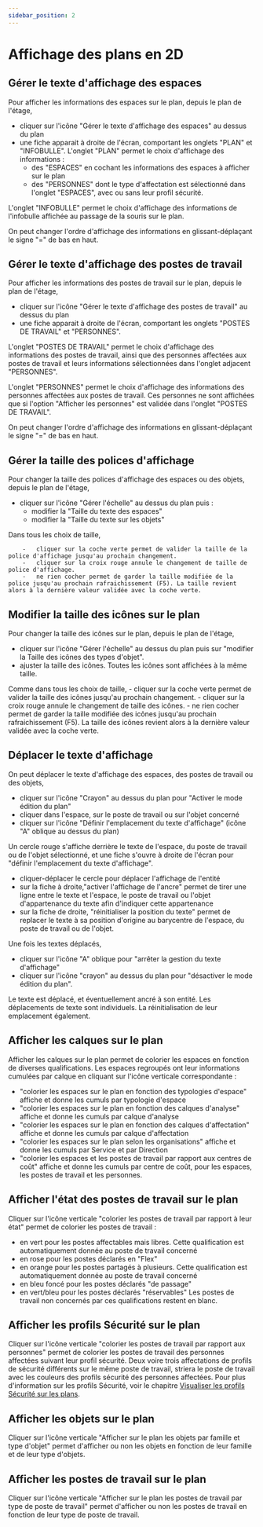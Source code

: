 ```yaml
---
sidebar_position: 2
---
```

# Affichage des plans en 2D

## Gérer le texte d'affichage des espaces

Pour afficher les informations des espaces sur le plan, depuis le plan de l'étage,

-   cliquer sur l'icône "Gérer le texte d'affichage des espaces" au dessus du plan
-   une fiche apparait à droite de l'écran, comportant les onglets "PLAN" et "INFOBULLE".
L'onglet "PLAN" permet le choix d'affichage des informations : 
    -   des "ESPACES" en cochant les informations des espaces à afficher sur le plan
    -   des "PERSONNES" dont le type d'affectation est sélectionné dans l'onglet "ESPACES", avec ou sans leur profil sécurité.
    
L'onglet "INFOBULLE" permet le choix d'affichage des informations de l'infobulle affichée au passage de la souris sur le plan.

 On peut changer l'ordre d'affichage des informations en glissant-déplaçant le signe "=" de bas en haut.

## Gérer le texte d'affichage des postes de travail

Pour afficher les informations des postes de travail sur le plan, depuis le plan de l'étage,

-   cliquer sur l'icône "Gérer le texte d'affichage des postes de travail" au dessus du plan
-   une fiche apparait à droite de l'écran, comportant les onglets "POSTES DE TRAVAIL" et "PERSONNES".

L'onglet "POSTES DE TRAVAIL" permet le choix d'affichage des informations des postes de travail, ainsi que des personnes affectées aux postes de travail et leurs informations sélectionnées dans l'onglet adjacent "PERSONNES".

L'onglet "PERSONNES" permet le choix d'affichage des informations des personnes affectées aux postes de travail. Ces personnes ne sont affichées que si l'option "Afficher les personnes" est validée dans l'onglet "POSTES DE TRAVAIL".

 On peut changer l'ordre d'affichage des informations en glissant-déplaçant le signe "=" de bas en haut.


## Gérer la taille des polices d'affichage

Pour changer la taille des polices d'affichage des espaces ou des objets, depuis le plan de l'étage,

-   cliquer sur l'icône "Gérer l'échelle" au dessus du plan puis :
    -   modifier la "Taille du texte des espaces"
    -   modifier la "Taille du texte sur les objets"

Dans tous les choix de taille,

        -   cliquer sur la coche verte permet de valider la taille de la police d'affichage jusqu'au prochain changement.
        -   cliquer sur la croix rouge annule le changement de taille de police d'affichage.
        -   ne rien cocher permet de garder la taille modifiée de la police jusqu'au prochain rafraichissement (F5). La taille revient alors à la dernière valeur validée avec la coche verte.

## Modifier la taille des icônes sur le plan

Pour changer la taille des icônes sur le plan, depuis le plan de l'étage,

-   cliquer sur l'icône "Gérer l'échelle" au dessus du plan puis sur "modifier la Taille des icônes des types d'objet".
-   ajuster la taille des icônes. Toutes les icônes sont affichées à la même taille.

Comme dans tous les choix de taille,
        -   cliquer sur la coche verte permet de valider la taille des icônes jusqu'au prochain changement.
        -   cliquer sur la croix rouge annule le changement de taille des icônes.
        -   ne rien cocher permet de garder la taille modifiée des icônes jusqu'au prochain rafraichissement (F5). La taille des icônes revient alors à la dernière valeur validée avec la coche verte.


## Déplacer le texte d'affichage

On peut déplacer le texte d'affichage des espaces, des postes de travail ou des objets,

-   cliquer sur l'icône "Crayon" au dessus du plan pour "Activer le mode édition du plan"
-   cliquer dans l'espace, sur le poste de travail ou sur l'objet concerné
-   cliquer sur l'icône "Définir l'emplacement du texte d'affichage" (icône "A" oblique au dessus du plan)

Un cercle rouge s'affiche derrière le texte de l'espace, du poste de travail ou de l'objet sélectionné, et une fiche s'ouvre à droite de l'écran pour "définir l'emplacement du texte d'affichage".

-   cliquer-déplacer le cercle pour déplacer l'affichage de l'entité
-   sur la fiche à droite,"activer l'affichage de l'ancre" permet de tirer une ligne entre le texte et l'espace, le poste de travail ou l'objet d'appartenance du texte afin d'indiquer cette appartenance
-   sur la fiche de droite, "réinitialiser la position du texte" permet de replacer le texte à sa position d'origine au barycentre de l'espace, du poste de travail ou de l'objet.

Une fois les textes déplacés,
-   cliquer sur l'icône "A" oblique pour "arrêter la gestion du texte d'affichage"
-   cliquer sur l'icône "crayon" au dessus du plan pour "désactiver le mode édition du plan".

Le texte est déplacé, et éventuellement ancré à son entité.
Les déplacements de texte sont individuels. La réinitialisation de leur emplacement également.


## Afficher les calques sur le plan

Afficher les calques sur le plan permet de colorier les espaces en fonction de diverses qualifications.
Les espaces regroupés ont leur informations cumulées par calque en cliquant sur l'icône verticale correspondante :

-   "colorier les espaces sur le plan en fonction des typologies d'espace" affiche et donne les cumuls par typologie d'espace
-   "colorier les espaces sur le plan en fonction des calques d'analyse" affiche et donne les cumuls par calque d'analyse
-   "colorier les espaces sur le plan en fonction des calques d'affectation" affiche et donne les cumuls par calque d'affectation
-   "colorier les espaces sur le plan selon les organisations" affiche et donne les cumuls par Service et par Direction
-   "colorier les espaces et les postes de travail par rapport aux centres de coût" affiche et donne les cumuls par centre de coût, pour les espaces, les postes de travail et les personnes.


## Afficher l'état des postes de travail sur le plan

Cliquer sur l'icône verticale "colorier les postes de travail par rapport à leur état" permet de colorier les postes de travail :
-   en vert pour les postes affectables mais libres. Cette qualification est automatiquement donnée au poste de travail concerné
-   en rose pour les postes déclarés en "Flex"
-   en orange pour les postes partagés à plusieurs. Cette qualification est automatiquement donnée au poste de travail concerné
-   en bleu foncé pour les postes déclarés "de passage"
-   en vert/bleu pour les postes déclarés "réservables"
Les postes de travail non concernés par ces qualifications restent en blanc.

## Afficher les profils Sécurité sur le plan

Cliquer sur l'icône verticale "colorier les postes de travail par rapport aux personnes" permet de colorier les postes de travail des personnes affectées suivant leur profil sécurité.
Deux voire trois affectations de profils de sécurité différents sur le même poste de travail, striera le poste de travail avec les couleurs des profils sécurité des personnes affectées.
Pour plus d'information sur les profils Sécurité, voir le chapitre [Visualiser les profils Sécurité sur les plans](https://help.surfy.pro/docs/person/personSecurityProfile/list#visualiser-les-profils-s%C3%A9curit%C3%A9-sur-les-plans).


## Afficher les objets sur le plan

Cliquer sur l'icône verticale "Afficher sur le plan les objets par famille et type d'objet" permet d'afficher ou non les objets en fonction de leur famille et de leur type d'objets.

## Afficher les postes de travail sur le plan

Cliquer sur l'icône verticale "Afficher sur le plan les postes de travail par type de poste de travail" permet d'afficher ou non les postes de travail en fonction de leur type de poste de travail.